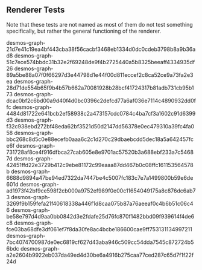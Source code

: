 ## Renderer Tests
Note that these tests are not named as most of them do not test something specifically, but rather the general functioning of the renderer.

desmos-graph-21d7e41c19ea4bf443cba38f56cacbf3468eb1334d0dc0cdeb3798b8a9b36ad8
desmos-graph-51c7ece574bbdc31b32e2f69248de9f4b2725440a5b8325beeaff4334935df26
desmos-graph-89a5be88a07f0f66297d3e44798d1e44f00d811eccef2c8ca52ce9a73fa2e3ea
desmos-graph-28d71de554b65f9b4b57b662a70081928b28bcf41724317b81adb731cb95b173
desmos-graph-dcac0bf2c6bd00a9d40f4d0bc0396c2defcd77a6af036e7114c4890932dd0ffc
desmos-graph-4484d81722e641bcb2ef58938c2a473157cdc0784c4ba7cf3a1602c91d6399d3
desmos-graph-f32c938ebd272bf48eda62bf3521d50d2147dd56378e0ec479310a39fc4fa058
desmos-graph-bbc268c8d5c0e88ecefb0aaa6c2c1d270c29dbaebcdd5dec18a5a642457fce6f
desmos-graph-731728af8ce4f916dfbca27cab605e8e9701ac57520b3a688ebf233a7c54687d
desmos-graph-42451ffd22e3729b412c9ebe81172c99eaaa87dd467b0c08ffc161153564578b
desmos-graph-6688d9894a47be94ed7322da7447be4c5007fc183c7e7a1499800b59e6de601d
desmos-graph-ad1973f42bf9ce598f2cb000a9752ef989f0e00c11654049175a8c876dc6ab73
desmos-graph-3269f9b159fefa21f40618338a446f1d8caa075b87a76aeeaf0c4b6b51c06c46
desmos-graph-be58e797d4d9aa0bb0842d3e2fdafe25d76fc870f1482bbd09f939614f4de6c8
desmos-graph-fce03ba68dfe3df061ef7f8da30fe8ac4bcbe186600cae9ff753131134997211
desmos-graph-7bc4074700987de0ec6819cf627d43aba946c509cc54dda7545c872724b56bdc
desmos-graph-a2e2604b9922eb037da49ed4d30be6a4916b275caa77ced287c65d7f1f22f24d